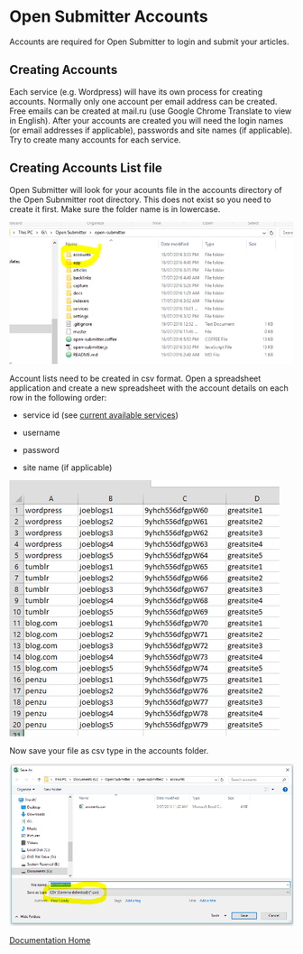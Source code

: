 # Open Submitter Accounts

Accounts are required for Open Submitter to login and submit your articles.

## Creating Accounts

Each service (e.g. Wordpress) will have its own process for creating accounts. Normally only one account per email address can be created. Free emails can be created at mail.ru (use Google Chrome Translate to view in English). After your accounts are created you will need the login names (or email addresses if applicable), passwords and site names (if applicable). Try to create many accounts for each service.

## Creating Accounts List file

Open Submitter will look for your acounts file in the accounts directory of the Open Subnmitter root directory. This does not exist so you need to create it first. Make sure the folder name is in lowercase.

![](./img/accounts2.PNG)

Account lists need to be created in csv format. Open a spreadsheet application and create a new spreadsheet with the account details on each row in the following order:
- service id (see [current available services][3f03f862])
- username
- password
- site name (if applicable)

  [3f03f862]: current-services.md "Open Submitter Current Available Services"

![](./img/accounts.PNG)

Now save your file as csv type in the accounts folder.

![](./img/accounts3.PNG)



[Documentation Home][03b4df1a]

  [03b4df1a]: readme.md "Open Submitter Documentation"
